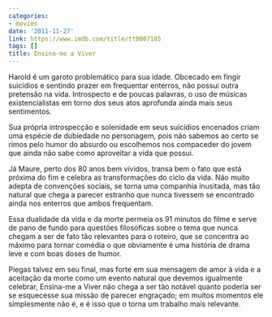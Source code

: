 ```yaml
---
categories:
- movies
date: '2011-11-27'
link: https://www.imdb.com/title/tt0067185
tags: []
title: Ensina-me a Viver
---
```


Harold é um garoto problemático para sua idade. Obcecado em fingir suicídios e sentindo prazer em frequentar enterros, não possui outra pretensão na vida. Introspecto e de poucas palavras, o uso de músicas existencialistas em torno dos seus atos aprofunda ainda mais seus sentimentos.

Sua própria introspecção e solenidade em seus suicídios encenados criam uma espécie de dubiedade no personagem, pois não sabemos ao certo se rimos pelo humor do absurdo ou escolhemos nos compaceder do jovem que ainda não sabe como aproveitar a vida que possui.

Já Maure, perto dos 80 anos bem vividos, transa bem o fato que está próxima do fim e celebra as transformações do ciclo da vida. Não muito adepta de convenções sociais, se torna uma companhia inusitada, mas tão natural que chega a parecer estranho que nunca tivessem se encontrado ainda nos enterros que ambos frequentam.

Essa dualidade da vida e da morte permeia os 91 minutos do filme e serve de pano de fundo para questões filosóficas sobre o tema que nunca chegam a ser de fato tão relevantes para o roteiro, que se concentra ao máximo para tornar comédia o que obviamente é uma história de drama leve e com boas doses de humor.

Piegas talvez em seu final, mas forte em sua mensagem de amor à vida e a aceitação da morte como um evento natural que devemos igualmente celebrar, Ensina-me a Viver não chega a ser tão notável quanto poderia ser se esquecesse sua missão de parecer engraçado; em muitos momentos ele simplesmente não é, e é isso que o torna um trabalho mais relevante.